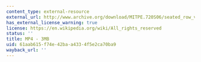 ```yaml
---
content_type: external-resource
external_url: http://www.archive.org/download/MITPE.720S06/seated_row_various_grips-220k.mp4
has_external_license_warning: true
license: https://en.wikipedia.org/wiki/All_rights_reserved
status: ''
title: MP4 - 3MB
uid: 61aab615-f74e-42ba-a433-4f5e2ca70ba9
wayback_url: ''
---
```

